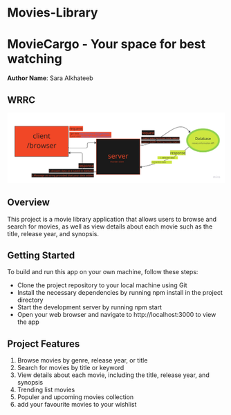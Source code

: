 # Movies-Library
#  MovieCargo - Your space for best watching

**Author Name**: Sara Alkhateeb

## WRRC
![wrrc](./moviesCargo%20(3).jpg)

## Overview
This project is a movie library application that allows users to browse and search for movies, as well as view details about each movie such as the title, release year, and synopsis.

## Getting Started
To build and run this app on your own machine, follow these steps:

* Clone the project repository to your local machine using Git
* Install the necessary dependencies by running npm install in the project directory
* Start the development server by running npm start
* Open your web browser and navigate to http://localhost:3000 to view the app

## Project Features
1. Browse movies by genre, release year, or title
2. Search for movies by title or keyword
3. View details about each movie, including the title, release year, and synopsis
4. Trending list movies
5. Populer and upcoming movies collection 
6. add your favourite movies to your wishlist